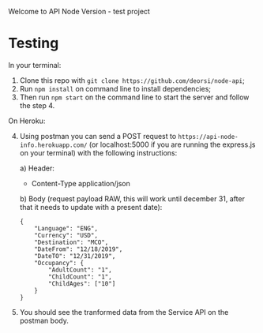 Welcome to API Node Version - test project

# Testing

In your terminal:

1) Clone this repo with ```git clone https://github.com/deorsi/node-api```;
2) Run ```npm install``` on command line to install dependencies;
3) Then run ```npm start``` on the command line to start the server and follow the step 4.

On Heroku:

4) Using postman you can send a POST request to ```https://api-node-info.herokuapp.com/``` (or localhost:5000 if you are running the express.js on your terminal) with the following instructions:

    a) Header:

    * Content-Type  application/json
    
    b) Body (request payload RAW, this will work until december 31, after that it needs to update with a present date):
    ```
    {
        "Language": "ENG",
        "Currency": "USD",
        "Destination": "MCO",
        "DateFrom": "12/18/2019",
        "DateTO": "12/31/2019",
        "Occupancy": {
            "AdultCount": "1",
            "ChildCount": "1",
            "ChildAges": ["10"]
        }
    }
    ```
5) You should see the tranformed data from the Service API on the postman body.

